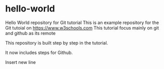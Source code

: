 # hello-world
Hello World repository for Git tutorial
This is an example repository for the Git tutoial on https://www.w3schools.com
This tutorial focus mainly on git and github as its remote

This repository is built step by step in the tutorial.

It now includes steps for Github.

Insert new line